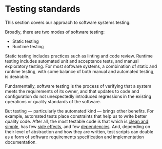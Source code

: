 # Testing standards

This section covers our approach to software systems testing.

Broadly, there are two modes of software testing:

- Static testing
- Runtime testing

Static testing includes practices such as linting and code review. Runtime testing includes automated unit and acceptance tests, and manual exploratory testing. For most software systems, a combination of static and runtime testing, with some balance of both manual and automated testing, is desirable.

Fundamentally, software testing is the process of verifying that a system meets the requirements of its owner, and that updates to code and configuration do not unexpectedly introduced regressions in the existing operations or quality standards of the software.

But testing — particularly the automated kind — brings other benefits. For example, automated tests place constraints that help us to write better quality code. After all, the most testable code is that which is [clean and simple](/standards/programming/principes/keep-it-simple), has few [side effects](/standards/programming/principles/pure-functions), and few [dependencies](/standards/programming/principles/abstraction.md). And, depending on their level of abstraction and how they are written, test scripts can double as a form of software requirements specification and implementation documentation.
